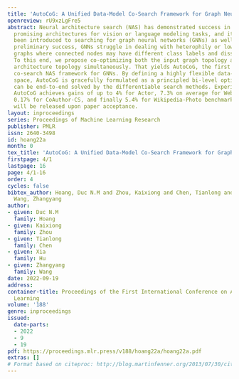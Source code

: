 ```yaml
---
title: 'AutoCoG: A Unified Data-Model Co-Search Framework for Graph Neural Networks'
openreview: rU9xzLgFre5
abstract: Neural architecture search (NAS) has demonstrated success in discovering
  promising architectures for vision or language modeling tasks, and it has recently
  been introduced to searching for graph neural networks (GNNs) as well. Despite the
  preliminary success, GNNs struggle in dealing with heterophily or low-homophily
  graphs where connected nodes may have different class labels and dissimilar features.
  To this end, we propose co-optimizing both the input graph topology and the model’s
  architecture topology simultaneously. That yields AutoCoG, the first unified data-model
  co-search NAS framework for GNNs. By defining a highly flexible data-model co-search
  space, AutoCoG is gracefully formulated as a principled bi-level optimization that
  can be end-to-end solved by the differentiable search methods. Experiments show
  AutoCoG achieves gains of up to 4% for Actor, 7.3% on average for Web datasets,
  0.17% for CoAuthor-CS, and finally 5.4% for Wikipedia-Photo benchmarks. All codes
  will be released upon paper acceptance.
layout: inproceedings
series: Proceedings of Machine Learning Research
publisher: PMLR
issn: 2640-3498
id: hoang22a
month: 0
tex_title: 'AutoCoG: A Unified Data-Model Co-Search Framework for Graph Neural Networks'
firstpage: 4/1
lastpage: 16
page: 4/1-16
order: 4
cycles: false
bibtex_author: Hoang, Duc N.M and Zhou, Kaixiong and Chen, Tianlong and Hu, Xia and
  Wang, Zhangyang
author:
- given: Duc N.M
  family: Hoang
- given: Kaixiong
  family: Zhou
- given: Tianlong
  family: Chen
- given: Xia
  family: Hu
- given: Zhangyang
  family: Wang
date: 2022-09-19
address:
container-title: Proceedings of the First International Conference on Automated Machine
  Learning
volume: '188'
genre: inproceedings
issued:
  date-parts:
  - 2022
  - 9
  - 19
pdf: https://proceedings.mlr.press/v188/hoang22a/hoang22a.pdf
extras: []
# Format based on citeproc: http://blog.martinfenner.org/2013/07/30/citeproc-yaml-for-bibliographies/
---
```

